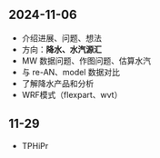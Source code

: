 ## 2024-11-06
- 介绍进展、问题、想法  
- 方向：**降水、水汽源汇**
- MW 数据问题、作图问题、估算水汽  
- 与 re-AN、model 数据对比
- 了解降水产品和分析
- WRF模式（flexpart、wvt）

## 11-29

- TPHiPr 


<!--stackedit_data:
eyJoaXN0b3J5IjpbMTk5ODY0MjQ4Nl19
-->